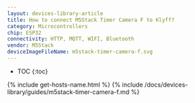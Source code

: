 ```yaml
---
layout: devices-library-article
title: How to connect M5Stack Timer Camera F to Klyff?
category: Microcontrollers
chip: ESP32
connectivity: HTTP, MQTT, WIFI, Bluetooth
vendor: M5Stack
deviceImageFileName: m5stack-timer-camera-f.svg
---
```


* TOC
{:toc}

{% include get-hosts-name.html %}
{% include /docs/devices-library/guides/m5stack-timer-camera-f.md %}
